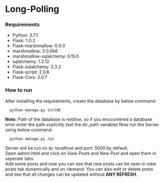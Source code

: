 # Long-Polling

### Requirements
- Python: 3.7.1
- Flask: 1.0.2
- Flask-marshmallow: 0.9.0
- marshmallow: 3.0.0b6
- marshmallow-sqlalchemy: 0.15.0
- sqlalchemy: 1.2.12
- Flask-sqlalchemy: 2.3.2
- Flask-script: 2.0.6
- Flask-Cors: 3.0.7

### How to run
After installing the requirements, create the database by below command:
```
  python manage.py initdb
```
 **Note:** Path of the database is *relative*, so if you encountered a database error enter the path *explicitly* (set   the dir_path variable)
Now run the Server using below command:
```
  python manage.py run
```
   Server will be run on Ip: *localhost* and port: *5000* by default.<br />
Open admin.html and click on *View Posts* and *New Post* and open them in seperate tabs.<br />
Add some posts and now you can see that new posts can be seen in view posts tab dunamically and on-demand. You can also edit or delete posts and see that all changes can be updated without **ANY REFRESH**.
